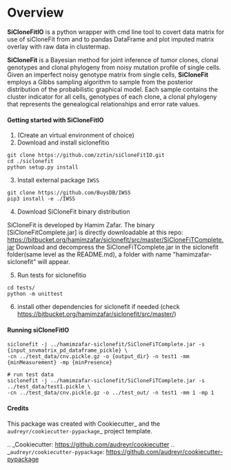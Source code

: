 # Overview #

**SiCloneFitIO** is a python wrapper with cmd line tool to covert data matrix for use of siCloneFit from and to pandas
DataFrame and plot imputed matrix overlay with raw data in clustermap.

**SiCloneFit** is a Bayesian method for joint inference of tumor clones, clonal genotypes and clonal phylogeny from 
noisy mutation profile of single cells. Given an imperfect noisy genotype matrix from single cells, **SiCloneFit** 
employs a Gibbs sampling algorithm to sample from the posterior distribution of the probabilistic graphical model. 
Each sample contains the cluster indicator for all cells, genotypes of each clone, a clonal phylogeny that represents 
the genealogical relationships and error rate values.


#### Getting started with SiCloneFitIO
1. (Create an virtual environment of choice)
2. Download and install siclonefitio
```
git clone https://github.com/zztin/siCloneFitIO.git
cd ./siclonefit
python setup.py install
```
3. Install external package `IWSS` 
```
git clone https://github.com/BuysDB/IWSS
pip3 install -e ./IWSS
```
4. Download SiCloneFit binary distribution

SiCloneFit is developed by Hamim Zafar. 
The binary [SiCloneFitComplete.jar] is directly downloadable at this repo: 
https://bitbucket.org/hamimzafar/siclonefit/src/master/SiCloneFiTComplete.jar
Download and decompress the SiCloneFiTComplete.jar in the siclonefit folder(same level as the README.md), 
a folder with name "hamimzafar-siclonefit" will appear.

5. Run tests for siclonefitio  
```
cd tests/
python -m unittest
```

6. install other dependencies for siclonefit if needed (check https://bitbucket.org/hamimzafar/siclonefit/src/master/)

#### Running siCloneFitIO 

```
siclonefit -j ../hamimzafar-siclonefit/SiCloneFiTComplete.jar -s {input_snvmatrix_pd_dataframe_pickle} \
-cn ../test_data/cnv.pickle.gz -o {output_dir} -n test1 -mm {minMeasurement} -mp {minPresence}
```

```
# run test data
siclonefit -j ../hamimzafar-siclonefit/SiCloneFiTComplete.jar -s ../test_data/test1.pickle \
-cn ../test_data/cnv.pickle.gz -o ../test_out/ -n test1 -mm 1 -mp 1
```



#### Credits

This package was created with Cookiecutter_ and the `audreyr/cookiecutter-pypackage`_ project template.

.. _Cookiecutter: https://github.com/audreyr/cookiecutter
.. _`audreyr/cookiecutter-pypackage`: https://github.com/audreyr/cookiecutter-pypackage
